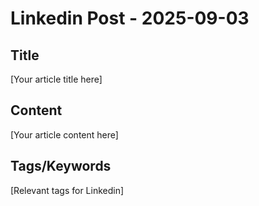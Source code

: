 # Linkedin Post - 2025-09-03

## Title
[Your article title here]

## Content
[Your article content here]

## Tags/Keywords
[Relevant tags for Linkedin]
